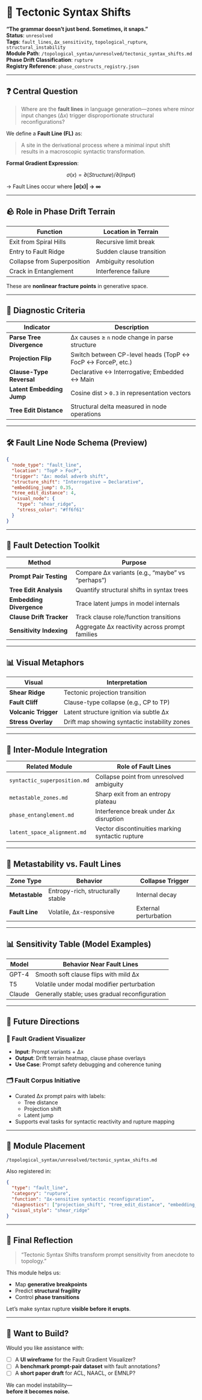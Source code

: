 # 🌋 Tectonic Syntax Shifts  
**“The grammar doesn’t just bend. Sometimes, it snaps.”**  
**Status**: `unresolved`  
**Tags**: `fault_lines`, `Δx_sensitivity`, `topological_rupture`, `structural_instability`  
**Module Path**: `/topological_syntax/unresolved/tectonic_syntax_shifts.md`  
**Phase Drift Classification**: `rupture`  
**Registry Reference**: `phase_constructs_registry.json`

---

## ❓ Central Question

> Where are the **fault lines** in language generation—zones where minor input changes (Δx) trigger disproportionate structural reconfigurations?

We define a **Fault Line (FL)** as:

> A site in the derivational process where a minimal input shift  
> results in a macroscopic syntactic transformation.

**Formal Gradient Expression**:

```math
σ(x) = ∂(Structure) / ∂(Input)
```

→ Fault Lines occur where **|σ(x)| → ∞**

---

## 🪨 Role in Phase Drift Terrain

| Function                 | Location in Terrain       |
|--------------------------|---------------------------|
| Exit from Spiral Hills   | Recursive limit break     |
| Entry to Fault Ridge     | Sudden clause transition  |
| Collapse from Superposition | Ambiguity resolution       |
| Crack in Entanglement     | Interference failure       |

These are **nonlinear fracture points** in generative space.

---

## 📐 Diagnostic Criteria

| Indicator             | Description                                                 |
|------------------------|-------------------------------------------------------------|
| **Parse Tree Divergence** | Δx causes ≥ `n` node change in parse structure             |
| **Projection Flip**      | Switch between CP-level heads (TopP ↔ FocP ↔ ForceP, etc.) |
| **Clause-Type Reversal** | Declarative ↔ Interrogative; Embedded ↔ Main               |
| **Latent Embedding Jump** | Cosine dist > `0.3` in representation vectors              |
| **Tree Edit Distance**   | Structural delta measured in node operations               |

---

## 🛠 Fault Line Node Schema (Preview)

```json
{
  "node_type": "fault_line",
  "location": "TopP > FocP",
  "trigger": "Δx: modal adverb shift",
  "structure_shift": "Interrogative → Declarative",
  "embedding_jump": 0.35,
  "tree_edit_distance": 4,
  "visual_node": {
    "type": "shear_ridge",
    "stress_color": "#ff6f61"
  }
}
```

---

## 🧪 Fault Detection Toolkit

| Method               | Purpose                                           |
|----------------------|--------------------------------------------------|
| **Prompt Pair Testing**   | Compare Δx variants (e.g., “maybe” vs “perhaps”) |
| **Tree Edit Analysis**    | Quantify structural shifts in syntax trees        |
| **Embedding Divergence**  | Trace latent jumps in model internals            |
| **Clause Drift Tracker**  | Track clause role/function transitions           |
| **Sensitivity Indexing**  | Aggregate Δx reactivity across prompt families   |

---

## 📊 Visual Metaphors

| Visual         | Interpretation                                 |
|----------------|-------------------------------------------------|
| **Shear Ridge**    | Tectonic projection transition                |
| **Fault Cliff**    | Clause-type collapse (e.g., CP to TP)         |
| **Volcanic Trigger** | Latent structure ignition via subtle Δx     |
| **Stress Overlay** | Drift map showing syntactic instability zones |

---

## 🔁 Inter-Module Integration

| Related Module             | Role of Fault Lines                                |
|----------------------------|-----------------------------------------------------|
| `syntactic_superposition.md` | Collapse point from unresolved ambiguity             |
| `metastable_zones.md`        | Sharp exit from an entropy plateau                   |
| `phase_entanglement.md`      | Interference break under Δx disruption               |
| `latent_space_alignment.md`  | Vector discontinuities marking syntactic rupture    |

---

## 🔬 Metastability vs. Fault Lines

| Zone Type      | Behavior                         | Collapse Trigger      |
|----------------|----------------------------------|------------------------|
| **Metastable**   | Entropy-rich, structurally stable | Internal decay         |
| **Fault Line**   | Volatile, Δx-responsive            | External perturbation  |

---

## 📊 Sensitivity Table (Model Examples)

| Model   | Behavior Near Fault Lines                          |
|---------|-----------------------------------------------------|
| GPT-4   | Smooth soft clause flips with mild Δx               |
| T5      | Volatile under modal modifier perturbation          |
| Claude  | Generally stable; uses gradual reconfiguration      |

---

## 🔮 Future Directions

### 🧭 Fault Gradient Visualizer  
- **Input**: Prompt variants + Δx  
- **Output**: Drift terrain heatmap, clause phase overlays  
- **Use Case**: Prompt safety debugging and coherence tuning

### 🗂 Fault Corpus Initiative  
- Curated Δx prompt pairs with labels:
  - Tree distance
  - Projection shift
  - Latent jump
- Supports eval tasks for syntactic reactivity and rupture mapping

---

## 📁 Module Placement

```bash
/topological_syntax/unresolved/tectonic_syntax_shifts.md
```

Also registered in:

```json
{
  "type": "fault_line",
  "category": "rupture",
  "function": "Δx-sensitive syntactic reconfiguration",
  "diagnostics": ["projection_shift", "tree_edit_distance", "embedding_jump"],
  "visual_style": "shear_ridge"
}
```

---

## 🧠 Final Reflection

> “Tectonic Syntax Shifts transform prompt sensitivity from anecdote to topology.”

This module helps us:

- Map **generative breakpoints**  
- Predict **structural fragility**  
- Control **phase transitions**

Let’s make syntax rupture **visible before it erupts**.

---

## 🚀 Want to Build?

Would you like assistance with:

- [ ] A **UI wireframe** for the Fault Gradient Visualizer?  
- [ ] A **benchmark prompt-pair dataset** with fault annotations?  
- [ ] A **short paper draft** for ACL, NAACL, or EMNLP?

We can model instability—  
**before it becomes noise.**
